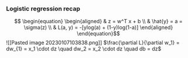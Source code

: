 ### Logistic regression recap

$$ \begin{equation}
\begin{aligned}
& z = w^T x + b \\
& \hat{y} = a = \sigma(z) \\
& L(a, y) = -[ylog(a) + (1-y)log(1-a)]
\end{aligned}
\end{equation}$$
![[Pasted image 20230107103838.png]]
$\frac{\partial L}{\partial w_1} = dw_{1} = x_1 \cdot dz \quad dw_2 = x_2 \cdot dz \quad db = dz$
